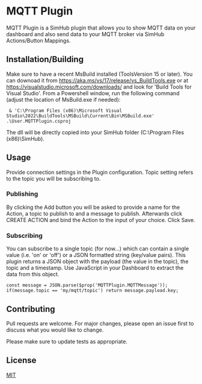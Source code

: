 # MQTT Plugin

MQTT Plugin is a SimHub plugin that allows you to show MQTT data on your dashboard and also send data to your MQTT broker via SimHub Actions/Button Mappings.

## Installation/Building
Make sure to have a recent MsBuild installed (ToolsVersion 15 or later). You can downoad it from https://aka.ms/vs/17/release/vs_BuildTools.exe or at https://visualstudio.microsoft.com/downloads/ and look for 'Build Tools for Visual Studio'.
From a Powershell window, run the following command (adjust the location of MsBuild.exe if needed):
```
 & 'C:\Program Files (x86)\Microsoft Visual Studio\2022\BuildTools\MSBuild\Current\Bin\MSBuild.exe' .\User.MQTTPlugin.csproj
 ```
 The dll will be directly copied into your SimHub folder (C:\Program Files (x86)\SimHub).

## Usage

Provide connection settings in the Plugin configuration. Topic setting refers to the topic you will be subscribing to.

### Publishing
By clicking the Add button you will be asked to provide a name for the Action, a topic to publish to and a message to publish. 
Afterwards click CREATE ACTION and bind the Action to the input of your choice. Click Save.

### Subscribing
You can subscribe to a single topic (for now...) which can contain a single value (i.e. 'on' or 'off') or a JSON formatted string (key/value pairs).
This plugin returns a JSON object with the payload (the value in the topic), the topic and a timestamp.
Use JavaScript in your Dashboard to extract the data from this object.

```
const message = JSON.parse($prop('MQTTPlugin.MQTTMessage'));
if(message.topic == 'my/mqtt/topic') return message.payload.key;
```

## Contributing

Pull requests are welcome. For major changes, please open an issue first
to discuss what you would like to change.

Please make sure to update tests as appropriate.

## License

[MIT](https://choosealicense.com/licenses/mit/)